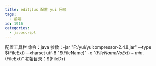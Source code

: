 ```yaml
---
title: editplus 配置 yui 压缩
tags:
  - 前端
id: 1916
categories:
  - javascript
---
```


配置工具栏
命令：java
参数：-jar "F:/yui/yuicompressor-2.4.8.jar" --type $(FileExt) --charset utf-8 "$(FileName)" -o "$(FileNameNoExt)-min.$(FileExt)"
初始目录：$(FileDir)